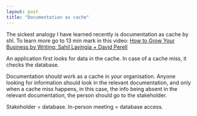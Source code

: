 ```yaml
---
layout: post
title: "Documentation as cache"
---
```


The sickest analogy I have learned recently is documentation as cache by shl. To learn more go to 13 min mark in this video: [How to Grow Your Business by Writing: Sahil Lavingia + David Perell](https://www.youtube.com/watch?v=grXrGaT7DLw)

An application first looks for data in the cache. In case of a cache miss, it checks the database.

Documentation should work as a cache in your organisation. Anyone looking for information should look in the relevant documentation, and only when a cache miss happens, in this case, the info being absent in the relevant documentation, the person should go to the stakeholder.

Stakeholder = database. In-person meeting  = database access.
